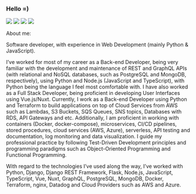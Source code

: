 ### Hello =)

[<img src="https://img.shields.io/badge/-Python-blue?logo=python&style=for-the-badge"/>](#)
[<img src="https://img.shields.io/badge/-Docker-blue?logo=docker&style=for-the-badge"/>](#)
[<img src="https://img.shields.io/badge/-Django-green?logo=django&style=for-the-badge"/>](#)
[<img src="https://img.shields.io/badge/-Vue-white?logo=vuedotjs&style=for-the-badge"/>](#)

About me:

Software developer, with experience in Web Development (mainly Python & JavaScript).

I’ve worked for most of my career as a Back-end Developer, being very familiar with the development and maintenance of REST and GraphQL APIs (with relational and NoSQL databases, such as PostgreSQL and MongoDB, respectively), using Python and Node.js (JavaScript and TypeScript), with Python being the language I feel most comfortable with. I have also worked as a Full Stack Developer, being proficient in developing User Interfaces using Vue.js/Nuxt. Currently, I work as a Back-end Developer using Python and Terraform to build applications on top of Cloud Services from AWS such as Lambdas, S3 Buckets, SQS Queues, SNS topics, Databases with RDS, API Gateways and etc. Additionally, I am proficient in working with containers (Docker, docker-compose), microservices, CI/CD pipelines, stored procedures, cloud services (AWS, Azure), serverless, API testing and documentation, log monitoring and data visualization. I guide my professional practice by following Test-Driven Development principles and programming paradigms such as Object-Oriented Programming and Functional Programming.

With regard to the technologies I’ve used along the way, I’ve worked with Python, Django, Django REST Framework, Flask, Node.js, JavaScript, TypeScript, Vue, Nuxt, GraphQL, PostgreSQL, MongoDB, Docker, Terraform, nginx, Datadog and Cloud Providers such as AWS and Azure.
